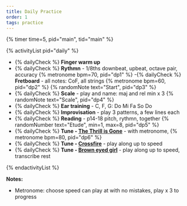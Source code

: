 ```yaml
---
title: Daily Practice
order: 1
tags: practice
---
```


{% timer time=5, pid="main", tid="main" %}

<!-- markdownlint-disable MD013 -->
{% activityList pid="daily" %}

- {% dailyCheck %} **Finger warm up**
- {% dailyCheck %} **Rythmn** - 1/8ths downbeat, upbeat, octave pair, accuracy {% metronome bpm=70, pid="dp1" %}
-{% dailyCheck %} **Fretboard** - all notes: CoF, all strings {% metronome bpm=60, pid="dp2" %} {% randomNote text="Start", pid="dp3" %}
- {% dailyCheck %} **Scale** - play and name: maj and rel min x 3 {% randomNote text="Scale", pid="dp4" %}
- {% dailyCheck %} **Ear training** - C, F, G: Do Mi Fa So Do
- {% dailyCheck %} **Improvisation** - play 3 patterns, a few lines each
- {% dailyCheck %} **Reading** - p14-18 pitch, rythmn, together {% randomNumber text="Etude", min=1, max=8, pid="dp5"  %}
- {% dailyCheck %} **Tune - [The Thrill is Gone](/tunes/the-thrill-is-gone)** - with metronome, {% metronome bpm=80, pid="dp6" %}
- {% dailyCheck %} **Tune - [Crossfire](/tunes/crossfire?timer=6)** - play along up to speed
- {% dailyCheck %} **Tune - [Brown eyed girl](/tunes/brown-eyed-girl/)** - play along up to speed, transcribe rest

{% endactivityList %}
<!-- markdownlint-enable MD013 -->

**Notes:**

- Metronome: choose speed can play at with no mistakes, play x 3 to progress
